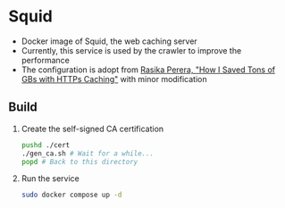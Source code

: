 # Squid

- Docker image of Squid, the web caching server
- Currently, this service is used by the crawler to improve the performance
- The configuration is adopt from [Rasika Perera, "How I Saved Tons of GBs with HTTPs Caching"](https://rasika90.medium.com/how-i-saved-tons-of-gbs-with-https-caching-41550b4ada8a) with minor modification

## Build

1. Create the self-signed CA certification
    ```bash
    pushd ./cert
    ./gen_ca.sh # Wait for a while...
    popd # Back to this directory
    ```
2. Run the service
    ```bash
    sudo docker compose up -d
    ```